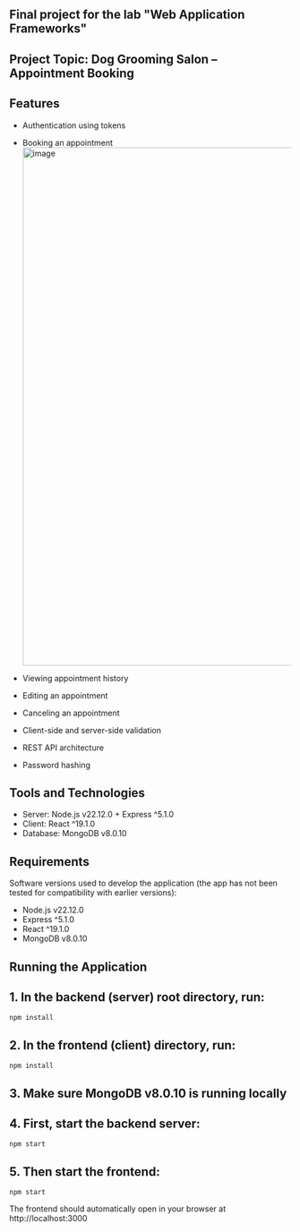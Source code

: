 ## Final project for the lab "Web Application Frameworks"

## Project Topic: Dog Grooming Salon – Appointment Booking

## Features

- Authentication using tokens

- Booking an appointment
  <img width="1407" height="926" alt="image" src="https://github.com/user-attachments/assets/a04c0495-6103-4034-a63b-6b2227130b4d" />


- Viewing appointment history

- Editing an appointment

- Canceling an appointment

- Client-side and server-side validation

- REST API architecture

- Password hashing



## Tools and Technologies
- Server: Node.js v22.12.0 + Express ^5.1.0
- Client: React ^19.1.0
- Database: MongoDB v8.0.10

## Requirements
Software versions used to develop the application (the app has not been tested for compatibility with earlier versions):
- Node.js v22.12.0
- Express ^5.1.0
- React ^19.1.0
- MongoDB v8.0.10

## Running the Application
## 1. In the backend (server) root directory, run:
	npm install
## 2. In the frontend (client) directory, run:
	npm install
## 3. Make sure MongoDB v8.0.10 is running locally
## 4. First, start the backend server:
	npm start
## 5. Then start the frontend:
	npm start
The frontend should automatically open in your browser at http://localhost:3000
